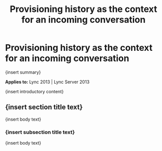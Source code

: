 ﻿---
title: Provisioning history as the context for an incoming conversation
TOCTitle: Provisioning history as the context for an incoming conversation
ms:assetid: 3e9a9835-745e-46d9-85f1-194477f7553f
ms:mtpsurl: https://msdn.microsoft.com/library/Dn775153(v=office.15)
ms:contentKeyID: 62626127
ms.date: 07/25/2014
mtps_version: v=office.15
---

# Provisioning history as the context for an incoming conversation

{insert summary}

**Applies to:** Lync 2013 | Lync Server 2013

{insert introductory content}

## {insert section title text}

{insert body text}

### {insert subsection title text}

{insert body text}

